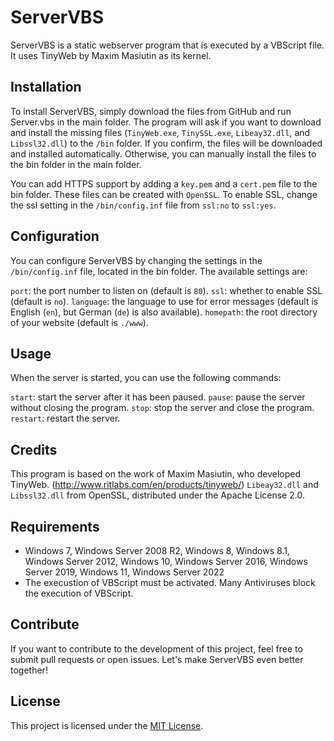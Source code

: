 # ServerVBS
ServerVBS is a static webserver program that is executed by a VBScript file. It uses TinyWeb by Maxim Masiutin as its kernel.

## Installation
To install ServerVBS, simply download the files from GitHub and run Server.vbs in the main folder. The program will ask if you want to download and install the missing files (`TinyWeb.exe`, `TinySSL.exe`, `Libeay32.dll`, and `Libssl32.dll`) to the `/bin` folder. If you confirm, the files will be downloaded and installed automatically. Otherwise, you can manually install the files to the bin folder in the main folder.

You can add HTTPS support by adding a `key.pem` and a `cert.pem` file to the bin folder. These files can be created with `OpenSSL`. To enable SSL, change the ssl setting in the `/bin/config.inf` file from `ssl:no` to `ssl:yes`.

## Configuration
You can configure ServerVBS by changing the settings in the `/bin/config.inf` file, located in the bin folder. The available settings are:

`port`: the port number to listen on (default is `80`).
`ssl`: whether to enable SSL (default is `no`).
`language`: the language to use for error messages (default is English (`en`), but German (`de`) is also available).
`homepath`: the root directory of your website (default is `./www`).

## Usage
When the server is started, you can use the following commands:

`start`: start the server after it has been paused.
`pause`: pause the server without closing the program.
`stop`: stop the server and close the program.
`restart`: restart the server.

## Credits
This program is based on the work of Maxim Masiutin, who developed TinyWeb. (http://www.ritlabs.com/en/products/tinyweb/)
`Libeay32.dll` and `Libssl32.dll` from OpenSSL, distributed under the Apache License 2.0.

## Requirements
- Windows 7, Windows Server 2008 R2, Windows 8, Windows 8.1, Windows Server 2012, Windows 10, Windows Server 2016, Windows Server 2019, Windows 11, Windows Server 2022
- The execustion of VBScript must be activated. Many Antiviruses block the execution of VBScript.

## Contribute
If you want to contribute to the development of this project, feel free to submit pull requests or open issues. Let's make ServerVBS even better together!

## License
This project is licensed under the [MIT License](LICENSE).
